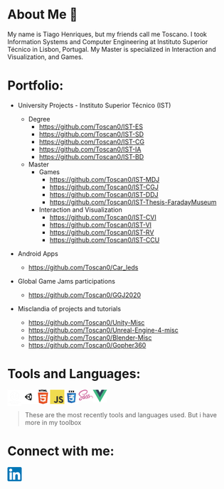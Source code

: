 # About Me 👋

My name is Tiago Henriques, but my friends call me Toscano. I took Information Systems and Computer Engineering at Instituto Superior Técnico in Lisbon, Portugal. My Master is specialized in Interaction and Visualization, and Games. 

# Portfolio:

* University Projects - Instituto Superior Técnico (IST)
  * Degree 
    * https://github.com/Toscan0/IST-ES 
    * https://github.com/Toscan0/IST-SD
    * https://github.com/Toscan0/IST-CG
    * https://github.com/Toscan0/IST-IA
    * https://github.com/Toscan0/IST-BD
  * Master
    * Games
      * https://github.com/Toscan0/IST-MDJ
      * https://github.com/Toscan0/IST-CGJ
      * https://github.com/Toscan0/IST-DDJ
      * https://github.com/Toscan0/IST-Thesis-FaradayMuseum
    *  Interaction and Visualization
       * https://github.com/Toscan0/IST-CVI
       * https://github.com/Toscan0/IST-VI
       * https://github.com/Toscan0/IST-RV
       * https://github.com/Toscan0/IST-CCU
 

* Android Apps
  * https://github.com/Toscan0/Car_leds

    
* Global Game Jams participations
  * https://github.com/Toscan0/GGJ2020
 

* Misclandia of projects and tutorials
  * https://github.com/Toscan0/Unity-Misc
  * https://github.com/Toscan0/Unreal-Engine-4-misc
  * https://github.com/Toscan0/Blender-Misc
  * https://github.com/Toscan0/Gopher360

# Tools and Languages:

<img align="left" alt="Unreal" width="32px" src="./icons/Tools/UE/Unreal_Engine_White.png"/>
<img align="left" alt="Unity" width="32px" src="./icons/Tools/Unity/unity-tab-square-white.png"/>


[<img align="left" alt="HTML5" width="32px" src="./icons/Languages/HTML5_logo.png"/>][linkedin]
[<img align="left" alt="JavaScript" width="32px" src="./icons/Languages/JS_logo.png"/>][linkedin]
[<img align="left" alt="CSS3" width="32px" src="./icons/Languages/CSS_logo.png"/>][linkedin]
[<img align="left" alt="Sass" width="32px" src="./icons/Languages/Sass_logo.png"/>][linkedin]
[<img align="left" alt="Vue" width="32px" src="./icons/Languages/Vue_logo.png"/>][linkedin]

<br />
<br />

> These are the most recently tools and languages used. But i have more in my toolbox 


# Connect with me:

[<img align="center" alt="my linkedin" width="32px" src="./icons/Social/linkedin.png" />][linkedin]

<!-- <details>
  <summary>:zap: GitHub Stats</summary>

[![My GitHub stats](https://github-readme-stats.vercel.app/api?username=Toscan0)](https://github.com/anuraghazra/github-readme-stats)

</details> -->



[linkedin]: https://www.linkedin.com/in/tiago-henriques-638252132/
